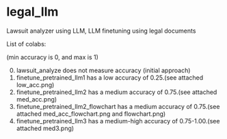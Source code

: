 # legal_llm
Lawsuit analyzer using LLM, LLM finetuning using legal documents

List of colabs:

(min accuracy is 0, and max is 1)

0. lawsuit_analyze does not measure accuracy (initial approach)
1. finetune_pretrained_llm1 has a low accuracy of 0.25.(see attached low_acc.png)
2. finetune_pretrained_llm2 has a medium accuracy of 0.75.(see attached med_acc.png)
3. finetune_pretrained_llm2_flowchart has a medium accuracy of 0.75.(see attached med_acc_flowchart.png and flowchart.png)
4. finetune_pretrained_llm3 has a medium-high accuracy of 0.75-1.00.(see attached med3.png)


